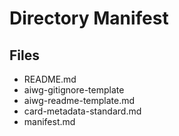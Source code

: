 # Directory Manifest

## Files

- README.md
- aiwg-gitignore-template
- aiwg-readme-template.md
- card-metadata-standard.md
- manifest.md

